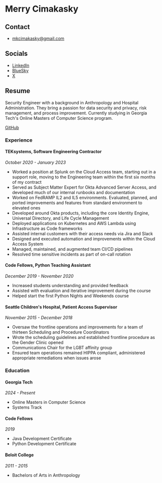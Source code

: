 # Merry Cimakasky

## Contact

- mkcimakasky@gmail.com

## Socials 

- [LinkedIn](https://www.linkedin.com/in/merrybypractice)
- [BlueSky](https://bsky.app/profile/merrybypractice.bsky.social)
- [X](https://x.com/merryinthemech)

## Resume

Security Engineer with a background in Anthropology and Hospital Administration. They bring a passion for data security and privacy, risk management, and process improvement. Currently studying in Georgia Tech's Online Masters of Computer Science program. 

[GitHub](github.com/MerrybyPractice)

### Experience

#### TEKsystems, Software Engineering Contractor
_October 2020 - January 2023_

- Worked a position at Splunk on the Cloud Access team, starting out in a support role, moving to the Engineering team within the first six months of my contract
- Served as Subject Matter Expert for Okta Advanced Server Access, and developed much of our internal runbooks and documentation
- Worked on FedRAMP IL2 and IL5 environments. Evaluated, planned, and ported improvements and features from standard environment to elevated ones
- Developed around Okta products, including the core Identity Engine, Universal  Directory, and  Life Cycle Management
- Deployed applications on Kubernetes and AWS Lambda using Infrastructure as Code frameworks
- Assisted internal customers with their access needs via Jira and Slack
- Designed and executed automation and improvements within the Cloud Access System
- Managed, maintained, and augmented team CI/CD pipelines
- Resolved time sensitive incidents as part of on-call rotation

#### Code Fellows, Python Teaching Assistant
_December 2019 - November 2020_

- Increased students understanding and provided feedback 
- Assisted with evaluation and iterative improvement during the course
- Helped start the first Python Nights and Weekends course

#### Seattle Children's Hospital, Patient Access Supervisor
_November 2015 - December 2018_

- Oversaw the frontline operations and improvements for a team of thirteen Scheduling and Procedure Coordinators
- Wrote the scheduling guidelines and established frontline procedure as the Gender Clinic opened
- Communications Chair for the LGBT affinity group
- Ensured team operations remained HIPPA compliant, administered appropriate remediations when issues arose

### Education 

#### Georgia Tech
_2024 - Present_

- Online Masters in Computer Science
- Systems Track 

#### Code Fellows
_2019_

- Java Development Certificate 
- Python Development Certificate

#### Beloit College 
_2011 - 2015_

- Bachelors of Arts in Anthropology 





